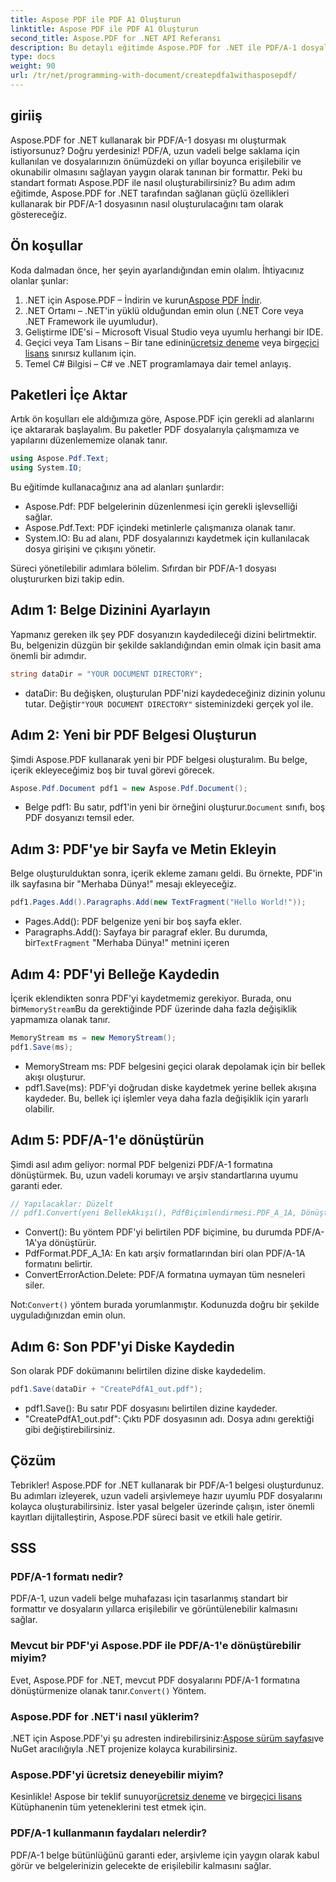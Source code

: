 ```yaml
---
title: Aspose PDF ile PDF A1 Oluşturun
linktitle: Aspose PDF ile PDF A1 Oluşturun
second_title: Aspose.PDF for .NET API Referansı
description: Bu detaylı eğitimde Aspose.PDF for .NET ile PDF/A-1 dosyalarının nasıl oluşturulacağını öğrenin. Kod örnekleri ve açıklamalarla adım adım kılavuz.
type: docs
weight: 90
url: /tr/net/programming-with-document/createpdfa1withasposepdf/
---
```

## giriiş

Aspose.PDF for .NET kullanarak bir PDF/A-1 dosyası mı oluşturmak istiyorsunuz? Doğru yerdesiniz! PDF/A, uzun vadeli belge saklama için kullanılan ve dosyalarınızın önümüzdeki on yıllar boyunca erişilebilir ve okunabilir olmasını sağlayan yaygın olarak tanınan bir formattır. Peki bu standart formatı Aspose.PDF ile nasıl oluşturabilirsiniz? Bu adım adım eğitimde, Aspose.PDF for .NET tarafından sağlanan güçlü özellikleri kullanarak bir PDF/A-1 dosyasının nasıl oluşturulacağını tam olarak göstereceğiz.

## Ön koşullar

Koda dalmadan önce, her şeyin ayarlandığından emin olalım. İhtiyacınız olanlar şunlar:

1.  .NET için Aspose.PDF – İndirin ve kurun[Aspose PDF İndir](https://releases.aspose.com/pdf/net/).
2. .NET Ortamı – .NET'in yüklü olduğundan emin olun (.NET Core veya .NET Framework ile uyumludur).
3. Geliştirme IDE'si – Microsoft Visual Studio veya uyumlu herhangi bir IDE.
4. Geçici veya Tam Lisans – Bir tane edinin[ücretsiz deneme](https://releases.aspose.com/) veya bir[geçici lisans](https://purchase.aspose.com/temporary-license/) sınırsız kullanım için.
5. Temel C# Bilgisi – C# ve .NET programlamaya dair temel anlayış.

## Paketleri İçe Aktar

Artık ön koşulları ele aldığımıza göre, Aspose.PDF için gerekli ad alanlarını içe aktararak başlayalım. Bu paketler PDF dosyalarıyla çalışmamıza ve yapılarını düzenlememize olanak tanır.

```csharp
using Aspose.Pdf.Text;
using System.IO;
```

Bu eğitimde kullanacağınız ana ad alanları şunlardır:
- Aspose.Pdf: PDF belgelerinin düzenlenmesi için gerekli işlevselliği sağlar.
- Aspose.Pdf.Text: PDF içindeki metinlerle çalışmanıza olanak tanır.
- System.IO: Bu ad alanı, PDF dosyalarınızı kaydetmek için kullanılacak dosya girişini ve çıkışını yönetir.

Süreci yönetilebilir adımlara bölelim. Sıfırdan bir PDF/A-1 dosyası oluştururken bizi takip edin.

## Adım 1: Belge Dizinini Ayarlayın

Yapmanız gereken ilk şey PDF dosyanızın kaydedileceği dizini belirtmektir. Bu, belgenizin düzgün bir şekilde saklandığından emin olmak için basit ama önemli bir adımdır.

```csharp
string dataDir = "YOUR DOCUMENT DIRECTORY";
```

- dataDir: Bu değişken, oluşturulan PDF'nizi kaydedeceğiniz dizinin yolunu tutar. Değiştir`"YOUR DOCUMENT DIRECTORY"` sisteminizdeki gerçek yol ile.

## Adım 2: Yeni bir PDF Belgesi Oluşturun

Şimdi Aspose.PDF kullanarak yeni bir PDF belgesi oluşturalım. Bu belge, içerik ekleyeceğimiz boş bir tuval görevi görecek.

```csharp
Aspose.Pdf.Document pdf1 = new Aspose.Pdf.Document();
```

-  Belge pdf1: Bu satır, pdf1'in yeni bir örneğini oluşturur.`Document` sınıfı, boş PDF dosyanızı temsil eder.

## Adım 3: PDF'ye bir Sayfa ve Metin Ekleyin

Belge oluşturulduktan sonra, içerik ekleme zamanı geldi. Bu örnekte, PDF'in ilk sayfasına bir "Merhaba Dünya!" mesajı ekleyeceğiz.

```csharp
pdf1.Pages.Add().Paragraphs.Add(new TextFragment("Hello World!"));
```

- Pages.Add(): PDF belgenize yeni bir boş sayfa ekler.
-  Paragraphs.Add(): Sayfaya bir paragraf ekler. Bu durumda, bir`TextFragment` "Merhaba Dünya!" metnini içeren

## Adım 4: PDF'yi Belleğe Kaydedin

 İçerik eklendikten sonra PDF'yi kaydetmemiz gerekiyor. Burada, onu bir`MemoryStream`Bu da gerektiğinde PDF üzerinde daha fazla değişiklik yapmamıza olanak tanır.

```csharp
MemoryStream ms = new MemoryStream();
pdf1.Save(ms);
```

- MemoryStream ms: PDF belgesini geçici olarak depolamak için bir bellek akışı oluşturur.
- pdf1.Save(ms): PDF'yi doğrudan diske kaydetmek yerine bellek akışına kaydeder. Bu, bellek içi işlemler veya daha fazla değişiklik için yararlı olabilir.

## Adım 5: PDF/A-1'e dönüştürün

Şimdi asıl adım geliyor: normal PDF belgenizi PDF/A-1 formatına dönüştürmek. Bu, uzun vadeli korumayı ve arşiv standartlarına uyumu garanti eder.

```csharp
// Yapılacaklar: Düzelt
// pdf1.Convert(yeni BellekAkışı(), PdfBiçimlendirmesi.PDF_A_1A, DönüştürHataEylemi.Sil);
```

- Convert(): Bu yöntem PDF'yi belirtilen PDF biçimine, bu durumda PDF/A-1A'ya dönüştürür.
- PdfFormat.PDF_A_1A: En katı arşiv formatlarından biri olan PDF/A-1A formatını belirtir.
- ConvertErrorAction.Delete: PDF/A formatına uymayan tüm nesneleri siler.

 Not:`Convert()` yöntem burada yorumlanmıştır. Kodunuzda doğru bir şekilde uyguladığınızdan emin olun.

## Adım 6: Son PDF'yi Diske Kaydedin

Son olarak PDF dokümanını belirtilen dizine diske kaydedelim.

```csharp
pdf1.Save(dataDir + "CreatePdfA1_out.pdf");
```

- pdf1.Save(): Bu satır PDF dosyasını belirtilen dizine kaydeder.
- "CreatePdfA1_out.pdf": Çıktı PDF dosyasının adı. Dosya adını gerektiği gibi değiştirebilirsiniz.

## Çözüm

Tebrikler! Aspose.PDF for .NET kullanarak bir PDF/A-1 belgesi oluşturdunuz. Bu adımları izleyerek, uzun vadeli arşivlemeye hazır uyumlu PDF dosyalarını kolayca oluşturabilirsiniz. İster yasal belgeler üzerinde çalışın, ister önemli kayıtları dijitalleştirin, Aspose.PDF süreci basit ve etkili hale getirir.

## SSS

### PDF/A-1 formatı nedir?  
PDF/A-1, uzun vadeli belge muhafazası için tasarlanmış standart bir formattır ve dosyaların yıllarca erişilebilir ve görüntülenebilir kalmasını sağlar.

### Mevcut bir PDF'yi Aspose.PDF ile PDF/A-1'e dönüştürebilir miyim?  
 Evet, Aspose.PDF for .NET, mevcut PDF dosyalarını PDF/A-1 formatına dönüştürmenize olanak tanır.`Convert()` Yöntem.

### Aspose.PDF for .NET'i nasıl yüklerim?  
 .NET için Aspose.PDF'yi şu adresten indirebilirsiniz:[Aspose sürüm sayfası](https://releases.aspose.com/pdf/net/)ve NuGet aracılığıyla .NET projenize kolayca kurabilirsiniz.

### Aspose.PDF'yi ücretsiz deneyebilir miyim?  
 Kesinlikle! Aspose bir teklif sunuyor[ücretsiz deneme](https://releases.aspose.com/) ve bir[geçici lisans](https://purchase.aspose.com/temporary-license/) Kütüphanenin tüm yeteneklerini test etmek için.

### PDF/A-1 kullanmanın faydaları nelerdir?  
PDF/A-1 belge bütünlüğünü garanti eder, arşivleme için yaygın olarak kabul görür ve belgelerinizin gelecekte de erişilebilir kalmasını sağlar.